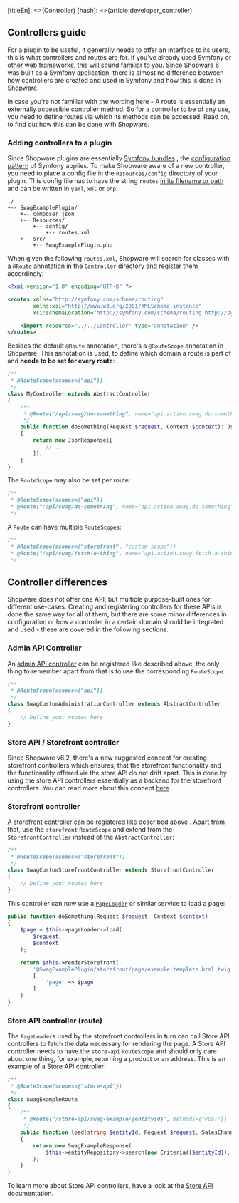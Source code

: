 [titleEn]: <>(Controller)
[hash]: <>(article:developer_controller)

## Controllers guide

For a plugin to be useful, it generally needs to offer an interface to its
users, this is what controllers and routes are for. If you've already used
Symfony or other web frameworks, this will sound familiar to you. Since Shopware
6 was built as a Symfony application, there is almost no difference between how
controllers are created and used in Symfony and how this is done in Shopware.

In case you're not familiar with the wording here - A route is essentially an
externally accessible controller method. So for a controller to be of any use,
you need to define routes via which its methods can be accessed. Read on, to
find out how this can be done with Shopware.

### Adding controllers to a plugin

Since Shopware plugins are essentially
[Symfony bundles](https://symfony.com/doc/current/bundles.html#creating-a-bundle)
, the
[configuration pattern](https://symfony.com/doc/current/configuration.html)
of Symfony applies. To make Shopware aware of a new controller, you need
to place a config file in the `Resources/config` directory of your plugin. This
config file has to have the string `routes`
[in its filename or path](./../50-how-to/020-api-controller.md#loading-the-controllers-via-routesxml)
and can be written in `yaml`, `xml` or `php`.

```
./
+-- SwagExamplePlugin/
    +-- composer.json
    +-- Resources/
        +-- config/
            +-- routes.xml
    +-- src/
        +-- SwagExamplePlugin.php

```

When given the following `routes.xml`, Shopware will search for classes with a
[`@Route`](https://symfony.com/doc/current/bundles/SensioFrameworkExtraBundle/annotations/routing.html#route-annotation)
annotation in the
`Controller` directory and register them accordingly:

```xml
<?xml version="1.0" encoding="UTF-8" ?>

<routes xmlns="http://symfony.com/schema/routing"
        xmlns:xsi="http://www.w3.org/2001/XMLSchema-instance"
        xsi:schemaLocation="http://symfony.com/schema/routing http://symfony.com/schema/routing/routing-1.0.xsd">

    <import resource="../../Controller" type="annotation" />
</routes>
```

<!-- TODO: Link `@RouteScope` to the corresponding documentation -->

Besides the default `@Route` annotation, there's a
`@RouteScope`
annotation in Shopware. This annotation is used, to define which domain a
route is part of and __needs to be set for every route__:

```php
/**
 * @RouteScope(scopes={"api"})
 */
class MyController extends AbstractController
{
    /**
     * @Route("/api/swag/do-something", name="api.action.swag.do-something", methods={"POST"})
     */
    public function doSomething(Request $request, Context $context): JsonResponse
    {
        return new JsonResponse([
            // ...
        ]);
    }
}
```

The `RouteScope` may also be set per route:

```php
/**
 * @RouteScope(scopes={"api"})
 * @Route("/api/swag/do-something", name="api.action.swag.do-something", methods={"POST"})
 */
```

A `Route` can have multiple `RouteScopes`:

```php
/**
 * @RouteScope(scopes={"storefront", "custom-scope"})
 * @Route("/api/swag/fetch-a-thing", name="api.action.swag.fetch-a-thing", methods={"GET"})
 */
```

## Controller differences

Shopware does not offer one API, but multiple purpose-built ones for different
use-cases. Creating and registering controllers for these APIs is done the same
way for all of them, but there are some minor differences in configuration or
how a controller in a certain domain should be integrated and used - these are
covered in the following sections.

### Admin API Controller

An
[admin API controller](./../50-how-to/020-api-controller.md)
can be registered like described above, the only thing to remember apart from
that is to use the corresponding `RouteScope`:

```php
/**
 * @RouteScope(scopes={"api"})
 */
class SwagCustomAdministrationController extends AbstractController
{
    // Define your routes here
}
```

### Store API / Storefront controller

Since Shopware v6.2, there's a new suggested concept for creating storefront
controllers which ensures, that the storefront functionality and the
functionality offered via the store API do not drift apart. This is done by
using the store API controllers essentially as a backend for the storefront
controllers. You can read more about this concept
[here](./../45-store-api-guide/__categoryInfo.md)
.

### Storefront controller

A
[storefront controller](./../50-how-to/580-custom-storefront-controller.md)
can be registered like described
[above](#adding-controllers-to-a-plugin)
. Apart from that, use the `storefront`
`RouteScope` and extend from the `StorefrontController` instead of the
`AbstractController`:

```php
/**
 * @RouteScope(scopes={"storefront"})
 */
class SwagCustomStorefrontController extends StorefrontController
{
    // Define your routes here
}
```

This controller can now use a
[`PageLoader`](./../60-references-internals/30-storefront/010-composite-data-loading.md)
or similar service to load a page:

```php
public function doSomething(Request $request, Context $context)
{
    $page = $this->pageLoader->load(
        $request,
        $context
    );

    return $this->renderStorefront(
        '@SwagExamplePlugin/storefront/page/example-template.html.twig',
        [
            'page' => $page
        ]   
    )
}
```

### Store API controller (route)

The `PageLoader`s used by the storefront controllers in turn can call Store
API controllers to fetch the data necessary for rendering the page. A Store
API controller needs to have the `store-api` `RouteScope` and should only
care about one thing, for example, returning a product or an address. This is
an example of a Store API controller:

```php
/**
 * @RouteScope(scopes={"store-api"})
 */
class SwagExampleRoute
{
    /**
     * @Route("/store-api/swag-example/{entityId}", methods={"POST"})
     */
    public function load(string $entityId, Request $request, SalesChannelContext $salesChannelContext): SwagExampleResponse
    {
        return new SwagExampleResponse(
            $this->entityRepository->search(new Criteria([$entityId]), $salesChannelContext)
        );
    }
}
```

To learn more about Store API controllers, have a look at the [Store API](./../45-store-api-guide/__categoryInfo.md) documentation.
